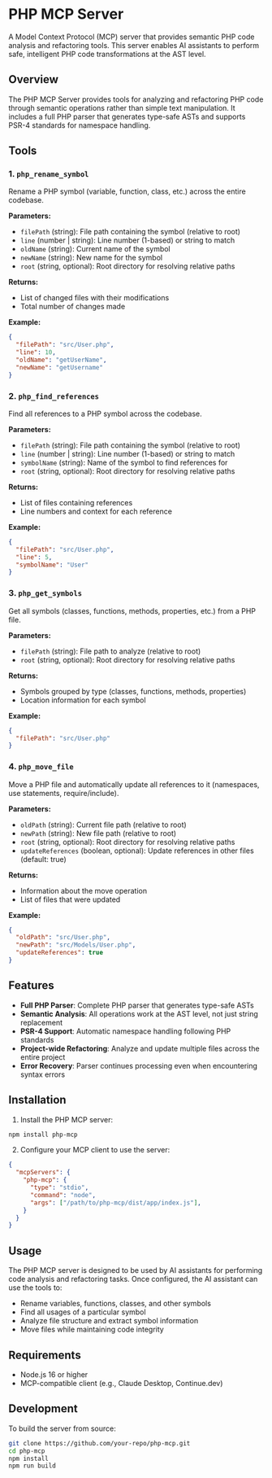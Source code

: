 # PHP MCP Server

A Model Context Protocol (MCP) server that provides semantic PHP code analysis and refactoring tools. This server enables AI assistants to perform safe, intelligent PHP code transformations at the AST level.

## Overview

The PHP MCP Server provides tools for analyzing and refactoring PHP code through semantic operations rather than simple text manipulation. It includes a full PHP parser that generates type-safe ASTs and supports PSR-4 standards for namespace handling.

## Tools

### 1. `php_rename_symbol`

Rename a PHP symbol (variable, function, class, etc.) across the entire codebase.

**Parameters:**
- `filePath` (string): File path containing the symbol (relative to root)
- `line` (number | string): Line number (1-based) or string to match
- `oldName` (string): Current name of the symbol
- `newName` (string): New name for the symbol
- `root` (string, optional): Root directory for resolving relative paths

**Returns:**
- List of changed files with their modifications
- Total number of changes made

**Example:**
```json
{
  "filePath": "src/User.php",
  "line": 10,
  "oldName": "getUserName",
  "newName": "getUsername"
}
```

### 2. `php_find_references`

Find all references to a PHP symbol across the codebase.

**Parameters:**
- `filePath` (string): File path containing the symbol (relative to root)
- `line` (number | string): Line number (1-based) or string to match
- `symbolName` (string): Name of the symbol to find references for
- `root` (string, optional): Root directory for resolving relative paths

**Returns:**
- List of files containing references
- Line numbers and context for each reference

**Example:**
```json
{
  "filePath": "src/User.php",
  "line": 5,
  "symbolName": "User"
}
```

### 3. `php_get_symbols`

Get all symbols (classes, functions, methods, properties, etc.) from a PHP file.

**Parameters:**
- `filePath` (string): File path to analyze (relative to root)
- `root` (string, optional): Root directory for resolving relative paths

**Returns:**
- Symbols grouped by type (classes, functions, methods, properties)
- Location information for each symbol

**Example:**
```json
{
  "filePath": "src/User.php"
}
```

### 4. `php_move_file`

Move a PHP file and automatically update all references to it (namespaces, use statements, require/include).

**Parameters:**
- `oldPath` (string): Current file path (relative to root)
- `newPath` (string): New file path (relative to root)
- `root` (string, optional): Root directory for resolving relative paths
- `updateReferences` (boolean, optional): Update references in other files (default: true)

**Returns:**
- Information about the move operation
- List of files that were updated

**Example:**
```json
{
  "oldPath": "src/User.php",
  "newPath": "src/Models/User.php",
  "updateReferences": true
}
```

## Features

- **Full PHP Parser**: Complete PHP parser that generates type-safe ASTs
- **Semantic Analysis**: All operations work at the AST level, not just string replacement
- **PSR-4 Support**: Automatic namespace handling following PHP standards
- **Project-wide Refactoring**: Analyze and update multiple files across the entire project
- **Error Recovery**: Parser continues processing even when encountering syntax errors

## Installation

1. Install the PHP MCP server:
```bash
npm install php-mcp
```

2. Configure your MCP client to use the server:
```json
{
  "mcpServers": {
    "php-mcp": {
      "type": "stdio",
      "command": "node",
      "args": ["/path/to/php-mcp/dist/app/index.js"],
    }
  }
}
```

## Usage

The PHP MCP server is designed to be used by AI assistants for performing code analysis and refactoring tasks. Once configured, the AI assistant can use the tools to:

- Rename variables, functions, classes, and other symbols
- Find all usages of a particular symbol
- Analyze file structure and extract symbol information
- Move files while maintaining code integrity

## Requirements

- Node.js 16 or higher
- MCP-compatible client (e.g., Claude Desktop, Continue.dev)

## Development

To build the server from source:

```bash
git clone https://github.com/your-repo/php-mcp.git
cd php-mcp
npm install
npm run build
```